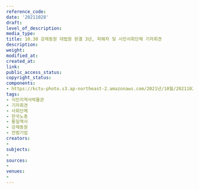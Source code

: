 ```yaml
---
reference_code: 
date: '20211028'
draft: 
level_of_description: 
media_type: 
title: 10.30 강제동원 대법원 판결 3년, 피해자 및 시민사회단체 기자회견
description: 
weight: 
modified_at: 
created_at: 
link: 
public_access_status: 
copyright_status: 
components:
- https://kctu-photo.s3.ap-northeast-2.amazonaws.com/2021년/10월/20211028-10.30+강제동원+대법원+판결+3년,+피해자+및+시민사회단체+기자회견_식민지역사박물관_기자회견_사회단체_한국노총_통일역사_강제동원_전범기업/_1D20181.jpg
tags:
- 식민지역사박물관
- 기자회견
- 사회단체
- 한국노총
- 통일역사
- 강제동원
- 전범기업
creators:
- 
subjects:
- 
sources:
- 
venues:
- 
---
```

